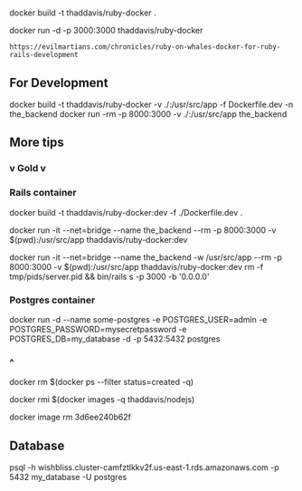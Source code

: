 #

docker build -t thaddavis/ruby-docker .

docker run -d -p 3000:3000 thaddavis/ruby-docker

`https://evilmartians.com/chronicles/ruby-on-whales-docker-for-ruby-rails-development`

## For Development

docker build -t thaddavis/ruby-docker -v ./:/usr/src/app -f Dockerfile.dev -n the_backend
docker run -rm -p 8000:3000 -v ./:/usr/src/app the_backend

## More tips

### v Gold v

### Rails container

docker build -t thaddavis/ruby-docker:dev -f ./Dockerfile.dev .

docker run -it --net=bridge --name the_backend --rm -p 8000:3000 -v $(pwd):/usr/src/app thaddavis/ruby-docker:dev

docker run -it --net=bridge --name the_backend -w /usr/src/app --rm -p 8000:3000 -v $(pwd):/usr/src/app thaddavis/ruby-docker:dev rm -f tmp/pids/server.pid && bin/rails s -p 3000 -b '0.0.0.0'

### Postgres container

docker run -d --name some-postgres -e POSTGRES_USER=admin -e POSTGRES_PASSWORD=mysecretpassword -e POSTGRES_DB=my_database -d -p 5432:5432 postgres

### ^

docker rm $(docker ps --filter status=created -q)

docker rmi $(docker images -q thaddavis/nodejs)

docker image rm 3d6ee240b62f

## Database

psql -h wishbliss.cluster-camfztlkkv2f.us-east-1.rds.amazonaws.com -p 5432 my_database -U postgres